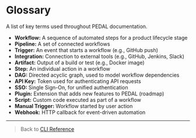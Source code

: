 # Glossary

A list of key terms used throughout PEDAL documentation.

- **Workflow:** A sequence of automated steps for a product lifecycle stage
- **Pipeline:** A set of connected workflows
- **Trigger:** An event that starts a workflow (e.g., GitHub push)
- **Integration:** Connection to external tools (e.g., GitHub, Jenkins, Slack)
- **Artifact:** Output of a build or test (e.g., Docker image)
- **Step:** An individual action in a workflow
- **DAG:** Directed acyclic graph, used to model workflow dependencies
- **API Key:** Token used for authenticating API requests
- **SSO:** Single Sign-On, for unified authentication
- **Plugin:** Extension that adds new features to PEDAL (roadmap)
- **Script:** Custom code executed as part of a workflow
- **Manual Trigger:** Workflow started by user action
- **Webhook:** HTTP callback for event-driven automation

---

> Back to [CLI Reference](cli.md) 